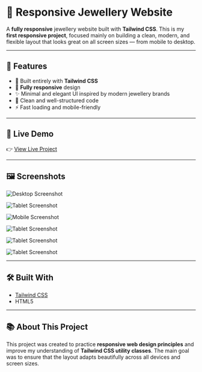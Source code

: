 # 💎 Responsive Jewellery Website

A **fully responsive** jewellery website built with **Tailwind CSS**.
This is my **first responsive project**, focused mainly on building a clean, modern, and flexible layout that looks great on all screen sizes — from mobile to desktop.

---

## 🌟 Features

- 💠 Built entirely with **Tailwind CSS**
- 📱 **Fully responsive** design
- ✨ Minimal and elegant UI inspired by modern jewellery brands
- 🧭 Clean and well-structured code
- ⚡ Fast loading and mobile-friendly

---

## 🚀 Live Demo

👉 [View Live Project](https://pegahmobasheri.github.io/Responsive-Jewellery-Website/)

---

## 🖼️ Screenshots

![Desktop Screenshot](https://github.com/user-attachments/assets/2d69b18e-511d-4749-80ad-5106a1ae30fb)

![Tablet Screenshot](https://github.com/user-attachments/assets/1bca2349-855b-41d9-8e14-5053bc568245)

![Mobile Screenshot](https://github.com/user-attachments/assets/278b3a99-4520-4988-bd4d-b7d52bac6283)

![Tablet Screenshot](https://github.com/user-attachments/assets/1bfed83e-d9bd-4e43-ba4e-8ab02a94b1c5)

![Tablet Screenshot](https://github.com/user-attachments/assets/9475aa8b-c3b5-43e8-bdbe-743b17d752c7)

![Tablet Screenshot](https://github.com/user-attachments/assets/ed68a544-63af-4215-a247-ae0d7399c0df)

---


## 🛠️ Built With

- [Tailwind CSS](https://tailwindcss.com/)
- HTML5

---

## 📚 About This Project

This project was created to practice **responsive web design principles** and improve my understanding of **Tailwind CSS utility classes**.
The main goal was to ensure that the layout adapts beautifully across all devices and screen sizes.

